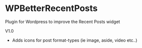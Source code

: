 WPBetterRecentPosts
===================

Plugin for Wordpress to improve the Recent Posts widget

V1.0
 * Adds icons for post format-types (ie image, aside, video etc..)
